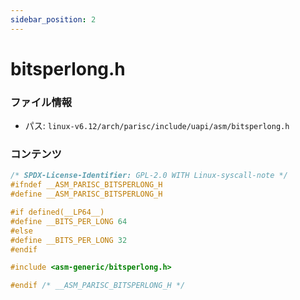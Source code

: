 ```yaml
---
sidebar_position: 2
---
```

# bitsperlong.h

### ファイル情報

- パス: `linux-v6.12/arch/parisc/include/uapi/asm/bitsperlong.h`

### コンテンツ

```h
/* SPDX-License-Identifier: GPL-2.0 WITH Linux-syscall-note */
#ifndef __ASM_PARISC_BITSPERLONG_H
#define __ASM_PARISC_BITSPERLONG_H

#if defined(__LP64__)
#define __BITS_PER_LONG 64
#else
#define __BITS_PER_LONG 32
#endif

#include <asm-generic/bitsperlong.h>

#endif /* __ASM_PARISC_BITSPERLONG_H */

```

